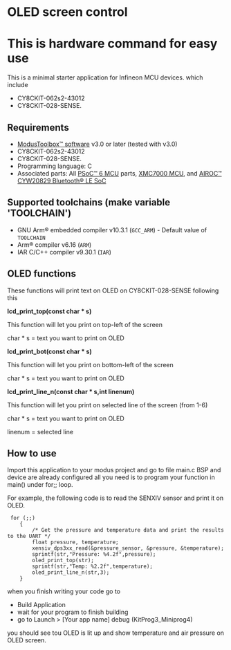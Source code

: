 # OLED screen control

# This is hardware command for easy use

This is a minimal starter application for Infineon MCU devices.
which include

- CY8CKIT-062s2-43012
- CY8CKIT-028-SENSE.
## Requirements
- [ModusToolbox™ software](https://www.infineon.com/modustoolbox) v3.0 or later (tested with v3.0)
- CY8CKIT-062s2-43012
- CY8CKIT-028-SENSE.
- Programming language: C
- Associated parts: All [PSoC™ 6 MCU](https://www.infineon.com/cms/en/product/microcontroller/32-bit-psoc-arm-cortex-microcontroller/psoc-6-32-bit-arm-cortex-m4-mcu) parts, [XMC7000 MCU](https://www.infineon.com/cms/en/product/microcontroller/32-bit-industrial-microcontroller-based-on-arm-cortex-m/), and [AIROC™ CYW20829 Bluetooth® LE SoC](https://www.infineon.com/cms/en/product/promopages/airoc20829)
## Supported toolchains (make variable 'TOOLCHAIN')
- GNU Arm® embedded compiler v10.3.1 (`GCC_ARM`) - Default value of `TOOLCHAIN`
- Arm® compiler v6.16 (`ARM`)
- IAR C/C++ compiler v9.30.1 (`IAR`)
## OLED functions

These functions will print text on OLED on CY8CKIT-028-SENSE following this

**lcd_print_top(const char * s)**

This function will let you print on top-left of the screen

char * s = text you want to print on OLED

**lcd_print_bot(const char * s)**

This function will let you print on bottom-left of the screen

char * s = text you want to print on OLED

**lcd_print_line_n(const char * s,int linenum)**

This function will let you print on selected line of the screen (from 1-6)

char * s = text you want to print on OLED

linenum = selected line

## How to use

Import this application to your modus project and go to file main.c
BSP and device are already configured all you need is to program your function in main() under for;; loop.

For example, the following code is to read the SENXIV sensor and print it on OLED.


     for (;;)
        {
            /* Get the pressure and temperature data and print the results to the UART */
            float pressure, temperature;
            xensiv_dps3xx_read(&pressure_sensor, &pressure, &temperature);
            sprintf(str,"Pressure: %4.2f",pressure);
            oled_print_top(str);
            sprintf(str,"Temp: %2.2f",temperature);
            oled_print_line_n(str,3);
        }

when you finish writing your code go to

- Build Application
- wait for your program to finish building
- go to Launch > [Your app name] debug (KitProg3_Miniprog4)

you should see tou OLED is lit up and show temperature and air pressure on OLED screen.

